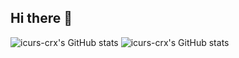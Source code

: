 ## Hi there 👋

![icurs-crx's GitHub stats](https://github-readme-stats.vercel.app/api?username=icurs-crx&show_icons=true&theme=synthwave)
![icurs-crx's GitHub stats](https://github-readme-stats.vercel.app/api?username=icurs-crx&show_icons=true&theme=transparent)

<!--
**icurs-crx/icurs-crx** is a ✨ _special_ ✨ repository because its `README.md` (this file) appears on your GitHub profile.

Here are some ideas to get you started:

- 🔭 I’m currently working on ...
- 🌱 I’m currently learning ...
- 👯 I’m looking to collaborate on ...
- 🤔 I’m looking for help with ...
- 💬 Ask me about ...
- 📫 How to reach me: ...
- 😄 Pronouns: ...
- ⚡ Fun fact: ...
-->
